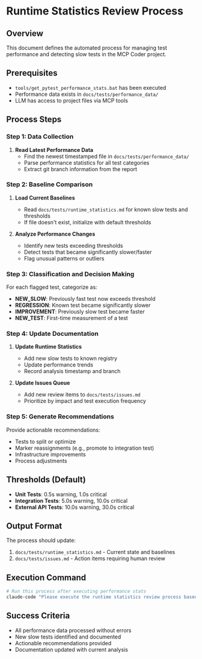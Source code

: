 # Runtime Statistics Review Process

## Overview
This document defines the automated process for managing test performance and detecting slow tests in the MCP Coder project.

## Prerequisites
- `tools/get_pytest_performance_stats.bat` has been executed
- Performance data exists in `docs/tests/performance_data/`
- LLM has access to project files via MCP tools

## Process Steps

### Step 1: Data Collection
1. **Read Latest Performance Data**
   - Find the newest timestamped file in `docs/tests/performance_data/`
   - Parse performance statistics for all test categories
   - Extract git branch information from the report

### Step 2: Baseline Comparison
1. **Load Current Baselines**
   - Read `docs/tests/runtime_statistics.md` for known slow tests and thresholds
   - If file doesn't exist, initialize with default thresholds

2. **Analyze Performance Changes**
   - Identify new tests exceeding thresholds
   - Detect tests that became significantly slower/faster
   - Flag unusual patterns or outliers

### Step 3: Classification and Decision Making
For each flagged test, categorize as:
- **NEW_SLOW**: Previously fast test now exceeds threshold
- **REGRESSION**: Known test became significantly slower
- **IMPROVEMENT**: Previously slow test became faster
- **NEW_TEST**: First-time measurement of a test

### Step 4: Update Documentation
1. **Update Runtime Statistics**
   - Add new slow tests to known registry
   - Update performance trends
   - Record analysis timestamp and branch

2. **Update Issues Queue**
   - Add new review items to `docs/tests/issues.md`
   - Prioritize by impact and test execution frequency

### Step 5: Generate Recommendations
Provide actionable recommendations:
- Tests to split or optimize
- Marker reassignments (e.g., promote to integration test)
- Infrastructure improvements
- Process adjustments

## Thresholds (Default)
- **Unit Tests**: 0.5s warning, 1.0s critical
- **Integration Tests**: 5.0s warning, 10.0s critical
- **External API Tests**: 10.0s warning, 30.0s critical

## Output Format
The process should update:
1. `docs/tests/runtime_statistics.md` - Current state and baselines
2. `docs/tests/issues.md` - Action items requiring human review

## Execution Command
```bash
# Run this process after executing performance stats
claude-code "Please execute the runtime statistics review process based on the latest performance data in docs/tests/performance_data/"
```

## Success Criteria
- All performance data processed without errors
- New slow tests identified and documented
- Actionable recommendations provided
- Documentation updated with current analysis
